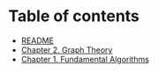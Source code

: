 # Table of contents

* [README](README.md)
* [Chapter 2. Graph Theory](Ch2-Graph-Theory.md)
* [Chapter 1. Fundamental Algorithms](Ch1-Fundamental.md)
